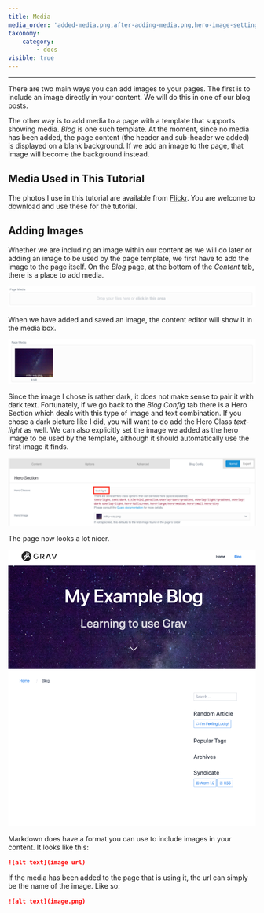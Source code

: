 ```yaml
---
title: Media
media_order: 'added-media.png,after-adding-media.png,hero-image-settings.png,media-resizing.png,page-media.png'
taxonomy:
    category:
        - docs
visible: true
---
```


---

There are two main ways you can add images to your pages. The first is to include an image directly in your content. We will do this in one of our blog posts.

The other way is to add media to a page with a template that supports showing media. _Blog_ is one such template. At the moment, since no media has been added, the page content (the header and sub-header we added) is displayed on a blank background. If we add an image to the page, that image will become the background instead.

## Media Used in This Tutorial

The photos I use in this tutorial are available from [Flickr](https://www.flickr.com/photos/53807750@N08/with/49346925923/). You are welcome to download and use these for the tutorial.

## Adding Images

Whether we are including an image within our content as we will do later or adding an image to be used by the page template, we first have to add the image to the page itself. On the _Blog_ page, at the bottom of the _Content_ tab, there is a place to add media.

![page media](page-media.png)

When we have added and saved an image, the content editor will show it in the media box.

![image in media box](added-media.png)

Since the image I chose is rather dark, it does not make sense to pair it with dark text. Fortunately, if we go back to the _Blog Config_ tab there is a Hero Section which deals with this type of image and text combination. If you chose a dark picture like I did, you will want to do add the Hero Class _text-light_ as well. We can also explicitly set the image we added as the hero image to be used by the template, although it should automatically use the first image it finds.

![blog config hero section](hero-image-settings.png)

The page now looks a lot nicer.

![better webpage](after-adding-media.png)

<!--

Not sure if this should be included or not.

## Admin Panel Image Issues

If you are able to add an image, but find that it is not showing up in the admin panel, it may be because the image is too large/high-resolution. If you encounter this issue, you can prevent these problems by automatically resizing the images when you add them. To do this, you will have to configure the _Admin_ plugin.

After clicking on the _Plugins_ tab and selecting the _Admin_ plugin, scroll through the listed configuration options to the _Page Media Image Resizer_ section. There are two boxes we need to modify by replacing the 0 with another number. The first box, _Resize Width_ tells the admin panel what width to use when resizing images. The number you put will define the number of pixels in the width. In the example I have chosen the number 4096, but if you still encounter problems you should find 2048 to still provide a very good image. The second box, _Resolution Max Width_ tells the admin panel to resize any images with a higher width than the number provided. Keep in mind, this is width in pixels and does not affect the size of the image displayed. We can also assign numbers to _Resize Height_ and _Resolution Max Height_, but since images will be resized proportionally, this should not be necessary.

![media resizing](media-resizing.png)

Remember to click _Save_ when you are finished! -->


<!-- Include note about img, png, and jpg? -->


Markdown does have a format you can use to include images in your content. It looks like this:

```md
![alt text](image url)
```

If the media has been added to the page that is using it, the url can simply be the name of the image. Like so:

```md
![alt text](image.png)
```
